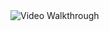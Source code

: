 <img src='https://media.giphy.com/media/6tOIWs01scBHHu4kZo/giphy.gif' title='Video Walkthrough' width='' alt='Video Walkthrough' />
